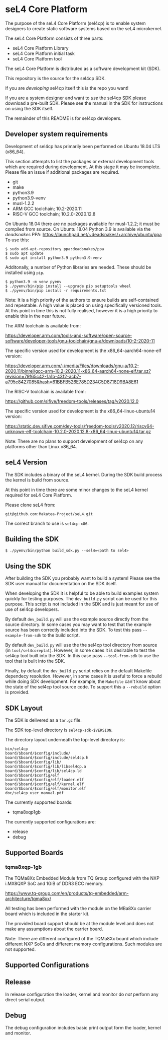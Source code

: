 # seL4 Core Platform

The purpose of the seL4 Core Platform (sel4cp) is to enable system designers to create static software systems based on the seL4 microkernel.

The seL4 Core Platform consists of three parts:

   * seL4 Core Platform Library
   * seL4 Core Platform initial task
   * seL4 Core Platform tool

The seL4 Core Platform is distributed as a software development kit (SDK).

This repository is the source for the sel4cp SDK.

If you are *developing* sel4cp itself this is the repo you want!

If you are a system designer and want to *use* the sel4cp SDK please download a pre-built SDK.
Please see the manual in the SDK for instructions on using the SDK itself.

The remainder of this README is for sel4cp developers.

## Developer system requirements

Development of sel4cp has primarily been performed on Ubuntu 18.04 LTS (x86_64).

This section attempts to list the packages or external development tools which are required during development.
At this stage it may be incomplete.
Please file an issue if additional packages are required.

* git
* make
* python3.9
* python3.9-venv
* musl-1.2.2
* ARM GCC toolchain; 10.2-2020.11
* RISC-V GCC toolchain; 10.2.0-2020.12.8

On Ubuntu 18.04 there are no packages available for musl-1.2.2; it must be compiled from source.
On Ubuntu 18.04 Python 3.9 is available via the *deadsnakes* PPA: https://launchpad.net/~deadsnakes/+archive/ubuntu/ppa
To use this:

    $ sudo add-apt-repository ppa:deadsnakes/ppa
    $ sudo apt update
    $ sudo apt install python3.9 python3.9-venv

Additonally, a number of Python libraries are needed.
These should be installed using `pip`.

    $ python3.9 -m venv pyenv
    $ ./pyenv/bin/pip install --upgrade pip setuptools wheel
    $ ./pyenv/bin/pip install -r requirements.txt

Note: It is a high priority of the authors to ensure builds are self-contained and repeatable.
A high value is placed on using specifically versioned tools.
At this point in time this is not fully realised, however it is a high priority to enable this in the near future.

The ARM toolchain is available from:

https://developer.arm.com/tools-and-software/open-source-software/developer-tools/gnu-toolchain/gnu-a/downloads/10-2-2020-11

The specific version used for development is the x86_64-aarch64-none-elf version:

https://developer.arm.com/-/media/Files/downloads/gnu-a/10.2-2020.11/binrel/gcc-arm-10.2-2020.11-x86_64-aarch64-none-elf.tar.xz?revision=79f65c42-1a1b-43f2-acb7-a795c8427085&hash=61BBFB526E785D234C5D8718D9BA8E61

The RISC-V toolchain is available from:

https://github.com/sifive/freedom-tools/releases/tag/v2020.12.0

The specific version used for development is the x86_64-linux-ubuntu14 version:

https://static.dev.sifive.com/dev-tools/freedom-tools/v2020.12/riscv64-unknown-elf-toolchain-10.2.0-2020.12.8-x86_64-linux-ubuntu14.tar.gz

Note: There are no plans to support development of sel4cp on any platforms other than Linux x86_64.

## seL4 Version

The SDK includes a binary of the seL4 kernel.
During the SDK build process the kernel is build from source.

At this point in time there are some minor changes to the seL4 kernel required for seL4 Core Platform.

Please clone seL4 from:

    git@github.com:Makatea-Project/seL4.git

The correct branch to use is `sel4cp-x86`.

## Building the SDK

    $ ./pyenv/bin/python build_sdk.py --sel4=<path to sel4>

## Using the SDK

After building the SDK you probably want to build a system!
Please see the SDK user manual for documentation on the SDK itself.

When developing the SDK it is helpful to be able to build examples system quickly for testing purposes.
The `dev_build.py` script can be used for this purpose.
This script is not included in the SDK and is just meant for use of use of sel4cp developers.

By default `dev_build.py` will use the example source directly from the source directory.
In some cases you may want to test that the example source has been correctly included into the SDK.
To test this pass `--example-from-sdk` to the build script.

By default `dev_build.py` will use the the sel4cp tool directory from source (in `tool/sel4coreplat`).
However, in some cases it is desirable to test the sel4cp tool built into the SDK.
In this case pass `--tool-from-sdk` to use the tool that is built into the SDK.

Finally, by default the `dev_build.py` script relies on the default Makefile dependecy resolution.
However, in some cases it is useful to force a rebuild while doing SDK development.
For example, the `Makefile` can't know about the state of the sel4cp tool source code.
To support this a `--rebuild` option is provided.

## SDK Layout

The SDK is delivered as a `tar.gz` file.

The SDK top-level directory is `sel4cp-sdk-$VERSION`.

The directory layout underneath the top-level directory is:

```
bin/sel4cp
board/$board/$config/include/
board/$board/$config/include/sel4cp.h
board/$board/$config/lib/
board/$board/$config/lib/libsel4cp.a
board/$board/$config/lib/sel4cp.ld
board/$board/$config/elf
board/$board/$config/elf/loader.elf
board/$board/$config/elf/kernel.elf
board/$board/$config/elf/monitor.elf
doc/sel4cp_user_manual.pdf
```

The currently supported boards:

* tqma8xqp1gb

The currently supported configurations are:

* release
* debug

## Supported Boards

### tqma8xqp-1gb

The TQMa8Xx Embedded Module from TQ Group configured with the NXP i.MX8QXP SoC and 1GiB of DDR3 ECC memory.

https://www.tq-group.com/en/products/tq-embedded/arm-architecture/tqma8xx/

All testing has been performed with the module on the MBa8Xx carrier board which is included in the starter kit.

The provided board support should be at the module level and does not make any assumptions about the carrier board.

Note: There are different configured of the TQMa8Xx board which include different NXP SoCs and different memory configurations.
Such modules are not supported.

## Supported Configurations

## Release

In release configuration the loader, kernel and monitor do *not* perform any direct serial output.


## Debug

The debug configuration includes basic print output form the loader, kernel and monitor.
